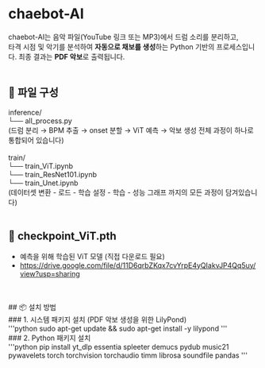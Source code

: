 # chaebot-AI
 chaebot-AI는 음악 파일(YouTube 링크 또는 MP3)에서 드럼 소리를 분리하고, <br>
 타격 시점 및 악기를 분석하여 **자동으로 채보를 생성**하는 Python 기반의 프로세스입니다. 최종 결과는 **PDF 악보**로 출력됩니다.
<br>
<br>
## 📁 파일 구성

inference/<br>
└── all_process.py<br>
(드럼 분리 → BPM 추출 → onset 분할 → ViT 예측 → 악보 생성 전체 과정이 하나로 통합되어 있습니다)
<br>
<br>
train/<br>
└── train_ViT.ipynb<br>
└── train_ResNet101.ipynb<br>
└── train_Unet.ipynb<br>
(데이터셋 변환 - 로드 - 학습 설정 - 학습 - 성능 그래프 까지의 모든 과정이 담겨있습니다)
<br>
<br>
## 🎯 checkpoint_ViT.pth
- 예측을 위해 학습된 ViT 모델 (직접 다운로드 필요)
- https://drive.google.com/file/d/11D6qrbZKqx7cvYrpE4yQIakvJP4Qq5uy/view?usp=sharing
<br>
<br>
## 📦 설치 방법
<br>
### 1. 시스템 패키지 설치 (PDF 악보 생성을 위한 LilyPond)
<br>
'''python
sudo apt-get update && sudo apt-get install -y lilypond
'''
<br>
### 2. Python 패키지 설치
<br>
'''python
pip install yt_dlp essentia spleeter demucs pydub music21 pywavelets torch torchvision torchaudio timm librosa soundfile pandas
'''
<br>
